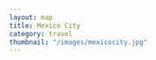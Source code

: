```yaml
---
layout: map
title: Mexico City
category: travel
thumbnail: "/images/mexicocity.jpg"
--- 
```

  <body>
    <div id="map"></div>
    <script>
      function initMap() {
        var pujol = {lat: 19.434475, lng: -99.187655};
        var julesbasement = {lat: 19.4305983, lng: -99.1983094};
        var yuban = {lat: 19.4188352, lng: -99.1662856};
        var romitacomedor = {lat: 19.4190907, lng: -99.1591261};
        
        var map = new google.maps.Map(document.getElementById('map'), {
          zoom: 13,
          center: pujol
          styles: [
            {elementType: 'geometry', stylers: [{color: '#d3d3d3'}]},
            {elementType: 'labels.text.stroke', stylers: [{color: '#242f3e'}]},
            {elementType: 'labels.text.fill', stylers: [{color: '#746855'}]},
            {
              featureType: 'administrative.locality',
              elementType: 'labels.text.fill',
              stylers: [{color: '#d59563'}]
            },
            {
              featureType: 'poi',
              elementType: 'labels.text.fill',
              stylers: [{color: '#d59563'}]
            },
            {
              featureType: 'poi.park',
              elementType: 'geometry',
              stylers: [{color: '#263c3f'}]
            },
            {
              featureType: 'poi.park',
              elementType: 'labels.text.fill',
              stylers: [{color: '#6b9a76'}]
            },
            {
              featureType: 'road',
              elementType: 'geometry',
              stylers: [{color: '#38414e'}]
            },
            {
              featureType: 'road',
              elementType: 'geometry.stroke',
              stylers: [{color: '#212a37'}]
            },
            {
              featureType: 'road',
              elementType: 'labels.text.fill',
              stylers: [{color: '#9ca5b3'}]
            },
            {
              featureType: 'road.highway',
              elementType: 'geometry',
              stylers: [{color: '#746855'}]
            },
            {
              featureType: 'road.highway',
              elementType: 'geometry.stroke',
              stylers: [{color: '#1f2835'}]
            },
            {
              featureType: 'road.highway',
              elementType: 'labels.text.fill',
              stylers: [{color: '#f3d19c'}]
            },
            {
              featureType: 'transit',
              elementType: 'geometry',
              stylers: [{color: '#2f3948'}]
            },
            {
              featureType: 'transit.station',
              elementType: 'labels.text.fill',
              stylers: [{color: '#d59563'}]
            },
            {
              featureType: 'water',
              elementType: 'geometry',
              stylers: [{color: '#17263c'}]
            },
            {
              featureType: 'water',
              elementType: 'labels.text.fill',
              stylers: [{color: '#515c6d'}]
            },
            {
              featureType: 'water',
              elementType: 'labels.text.stroke',
              stylers: [{color: '#17263c'}]
            }
          ]
        });
   
        var marker = new google.maps.Marker({
          position: pujol,
          map: map
        });
        var marker = new google.maps.Marker({
          position: julesbasement,
          map: map
        });
        var marker = new google.maps.Marker({
          position: yuban,
          map: map
        });
         var marker = new google.maps.Marker({
          position: romitacomedor,
          map: map
        });
      }
    </script>
    <script async defer
    src="https://maps.googleapis.com/maps/api/js?key=AIzaSyBjiDtJdMbIB54fTQAPJV7bljadWrv0Jww&callback=initMap">
    </script>
  </body>
   <style>
      #map {
        width: 100%;
        height: 400px;
       }
    </style>
